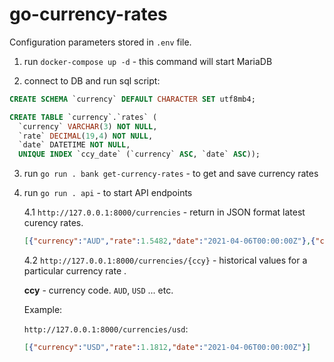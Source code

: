 # go-currency-rates

Configuration parameters stored in `.env` file.

1. run `docker-compose up -d` - this command will start MariaDB

2. connect to DB and run sql script:
```sql
CREATE SCHEMA `currency` DEFAULT CHARACTER SET utf8mb4;

CREATE TABLE `currency`.`rates` (
  `currency` VARCHAR(3) NOT NULL,
  `rate` DECIMAL(19,4) NOT NULL,
  `date` DATETIME NOT NULL,
  UNIQUE INDEX `ccy_date` (`currency` ASC, `date` ASC));
```

3. run `go run . bank get-currency-rates` - to get and save currency rates
4. run `go run . api` - to start API endpoints
 
   4.1 `http://127.0.0.1:8000/currencies` - return in JSON format latest curency rates.

   ```json
   [{"currency":"AUD","rate":1.5482,"date":"2021-04-06T00:00:00Z"},{"currency":"BGN","rate":1.9558, ...
   ```
   4.2 `http://127.0.0.1:8000/currencies/{ccy}` - historical values for a particular currency rate .
   
   **ccy** - currency code. `AUD`, `USD` ... etc.
   
   Example:

   `http://127.0.0.1:8000/currencies/usd`:

   ```json
   [{"currency":"USD","rate":1.1812,"date":"2021-04-06T00:00:00Z"}]
   ```